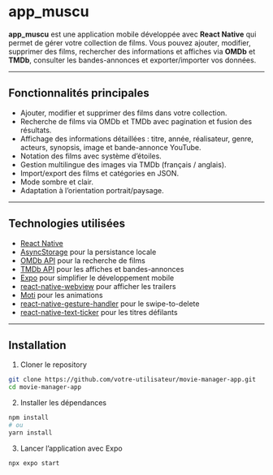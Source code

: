 # app_muscu

**app_muscu** est une application mobile développée avec **React Native** qui permet de gérer votre collection de films. Vous pouvez ajouter, modifier, supprimer des films, rechercher des informations et affiches via **OMDb** et **TMDb**, consulter les bandes-annonces et exporter/importer vos données.  

---

## Fonctionnalités principales

- Ajouter, modifier et supprimer des films dans votre collection.  
- Recherche de films via OMDb et TMDb avec pagination et fusion des résultats.  
- Affichage des informations détaillées : titre, année, réalisateur, genre, acteurs, synopsis, image et bande-annonce YouTube.  
- Notation des films avec système d’étoiles.  
- Gestion multilingue des images via TMDb (français / anglais).  
- Import/export des films et catégories en JSON.  
- Mode sombre et clair.  
- Adaptation à l’orientation portrait/paysage.  

---

## Technologies utilisées

- [React Native](https://reactnative.dev/)  
- [AsyncStorage](https://react-native-async-storage.github.io/async-storage/) pour la persistance locale  
- [OMDb API](http://www.omdbapi.com/) pour la recherche de films  
- [TMDb API](https://www.themoviedb.org/) pour les affiches et bandes-annonces  
- [Expo](https://expo.dev/) pour simplifier le développement mobile  
- [react-native-webview](https://github.com/react-native-webview/react-native-webview) pour afficher les trailers  
- [Moti](https://moti.fyi/) pour les animations  
- [react-native-gesture-handler](https://docs.swmansion.com/react-native-gesture-handler/docs/) pour le swipe-to-delete  
- [react-native-text-ticker](https://github.com/JanGorman/react-native-text-ticker) pour les titres défilants  

---

## Installation

1. Cloner le repository  

```bash
git clone https://github.com/votre-utilisateur/movie-manager-app.git
cd movie-manager-app
```
2. Installer les dépendances
```bash
npm install
# ou
yarn install
```

3. Lancer l’application avec Expo
```bash
npx expo start
```
